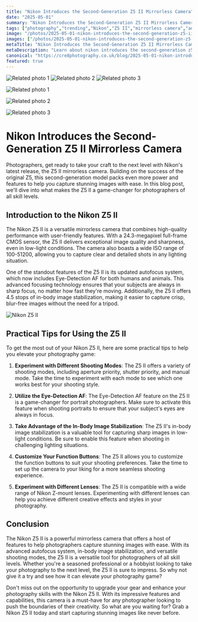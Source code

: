 ```yaml
---
title: "Nikon Introduces the Second-Generation Z5 II Mirrorless Camera"
date: "2025-05-01"
summary: "Nikon Introduces the Second-Generation Z5 II Mirrorless Camera - A trending topic in photography."
tags: ["photography","trending","Nikon","Z5 II","mirrorless camera","autofocus system","in-body image stabilization","shooting modes","Eye-Detection AF","Nikon Z-mount lenses","photographers"]
image: "/photos/2025-05-01-nikon-introduces-the-second-generation-z5-ii-mirrorless-camera-1.jpg"
images: ["/photos/2025-05-01-nikon-introduces-the-second-generation-z5-ii-mirrorless-camera-1.jpg","/photos/2025-05-01-nikon-introduces-the-second-generation-z5-ii-mirrorless-camera-2.jpg","/photos/2025-05-01-nikon-introduces-the-second-generation-z5-ii-mirrorless-camera-3.jpg"]
metaTitle: "Nikon Introduces the Second-Generation Z5 II Mirrorless Camera | cre8 Photography"
metaDescription: "Learn about nikon introduces the second-generation z5 ii mirrorless camera in photography with practical tips and insights."
canonical: "https://cre8photography.co.uk/blog/2025-05-01-nikon-introduces-the-second-generation-z5-ii-mirrorless-camera"
featured: true
---
```


<!-- Gallery as HTML -->

<div class="grid grid-cols-1 sm:grid-cols-2 md:grid-cols-3 gap-4">
  <img src="/photos/2025-05-01-nikon-introduces-the-second-generation-z5-ii-mirrorless-camera-1.jpg" alt="Related photo 1" class="w-full rounded-lg" />
<img src="/photos/2025-05-01-nikon-introduces-the-second-generation-z5-ii-mirrorless-camera-2.jpg" alt="Related photo 2" class="w-full rounded-lg" />
<img src="/photos/2025-05-01-nikon-introduces-the-second-generation-z5-ii-mirrorless-camera-3.jpg" alt="Related photo 3" class="w-full rounded-lg" />
</div>


<!-- Gallery as Markdown -->
![Related photo 1](/photos/2025-05-01-nikon-introduces-the-second-generation-z5-ii-mirrorless-camera-1.jpg)


![Related photo 2](/photos/2025-05-01-nikon-introduces-the-second-generation-z5-ii-mirrorless-camera-2.jpg)


![Related photo 3](/photos/2025-05-01-nikon-introduces-the-second-generation-z5-ii-mirrorless-camera-3.jpg)



# Nikon Introduces the Second-Generation Z5 II Mirrorless Camera

Photographers, get ready to take your craft to the next level with Nikon's latest release, the Z5 II mirrorless camera. Building on the success of the original Z5, this second-generation model packs even more power and features to help you capture stunning images with ease. In this blog post, we'll dive into what makes the Z5 II a game-changer for photographers of all skill levels.

## Introduction to the Nikon Z5 II

The Nikon Z5 II is a versatile mirrorless camera that combines high-quality performance with user-friendly features. With a 24.3-megapixel full-frame CMOS sensor, the Z5 II delivers exceptional image quality and sharpness, even in low-light conditions. The camera also boasts a wide ISO range of 100-51200, allowing you to capture clear and detailed shots in any lighting situation.

One of the standout features of the Z5 II is its updated autofocus system, which now includes Eye-Detection AF for both humans and animals. This advanced focusing technology ensures that your subjects are always in sharp focus, no matter how fast they're moving. Additionally, the Z5 II offers 4.5 stops of in-body image stabilization, making it easier to capture crisp, blur-free images without the need for a tripod.

![Nikon Z5 II](/path/to/image)

## Practical Tips for Using the Z5 II

To get the most out of your Nikon Z5 II, here are some practical tips to help you elevate your photography game:

1. **Experiment with Different Shooting Modes**: The Z5 II offers a variety of shooting modes, including aperture priority, shutter priority, and manual mode. Take the time to experiment with each mode to see which one works best for your shooting style.

2. **Utilize the Eye-Detection AF**: The Eye-Detection AF feature on the Z5 II is a game-changer for portrait photographers. Make sure to activate this feature when shooting portraits to ensure that your subject's eyes are always in focus.

3. **Take Advantage of the In-Body Image Stabilization**: The Z5 II's in-body image stabilization is a valuable tool for capturing sharp images in low-light conditions. Be sure to enable this feature when shooting in challenging lighting situations.

4. **Customize Your Function Buttons**: The Z5 II allows you to customize the function buttons to suit your shooting preferences. Take the time to set up the camera to your liking for a more seamless shooting experience.

5. **Experiment with Different Lenses**: The Z5 II is compatible with a wide range of Nikon Z-mount lenses. Experimenting with different lenses can help you achieve different creative effects and styles in your photography.

## Conclusion

The Nikon Z5 II is a powerful mirrorless camera that offers a host of features to help photographers capture stunning images with ease. With its advanced autofocus system, in-body image stabilization, and versatile shooting modes, the Z5 II is a versatile tool for photographers of all skill levels. Whether you're a seasoned professional or a hobbyist looking to take your photography to the next level, the Z5 II is sure to impress. So why not give it a try and see how it can elevate your photography game?

Don't miss out on the opportunity to upgrade your gear and enhance your photography skills with the Nikon Z5 II. With its impressive features and capabilities, this camera is a must-have for any photographer looking to push the boundaries of their creativity. So what are you waiting for? Grab a Nikon Z5 II today and start capturing stunning images like never before.

